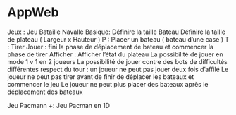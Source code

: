 # AppWeb
Jeux :
Jeu Bataille Navalle Basique:
Définire la taille Bateau 
Définire la taille de plateau ( Largeur x Hauteur )
P : Placer un bateau ( bateau d’une case )
T : Tirer
Jouer : fini la phase de déplacement de bateau et commencer la phase de tirer
Afficher : Afficher l’état du plateau
La possibilité de jouer en mode 1 v 1 en 2 joueurs
La possibilité de jouer contre des bots de difficultés différentes 
respect du tour : un joueur ne peut pas jouer deux fois d’affilé
Le joueur ne peut pas tirer avant de finir de déplacer les bateaux et commencer le jeu
Le joueur ne peut plus placer des bateaux après le déplacement des bateaux

Jeu Pacmann +: 
Jeu Pacman en 1D 
